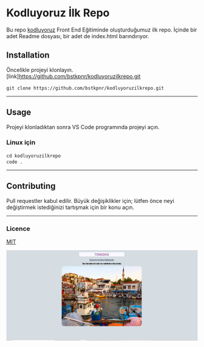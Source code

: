 # Kodluyoruz İlk Repo

Bu repo [kodluyoruz](https://kodluyoruz.org) Front End Eğitiminde oluşturduğumuz ilk repo. İçinde bir adet Readme dosyası, bir adet de index.html barındırıyor.

## Installation

Öncelikle projeyi klonlayın. [link]https://github.com/bstkpnr/kodluyoruzilkrepo.git

```
git clone https://github.com/bstkpnr/kodluyoruzilkrepo.git 
```

---
## Usage

Projeyi klonladıktan sonra VS Code programında projeyi açın.

### Linux için

```
cd kodluyoruzilkrepo
code .
```

---
## Contributing

Pull requestler kabul edilir. Büyük değişiklikler için; lütfen önce neyi değiştirmek istediğinizi tartışmak için bir konu açın.

---

### Licence

[MIT](https://opensource.org/licenses/MIT)

<img src="repo.png">